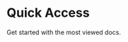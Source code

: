 [//]: <> (Author: Michael Smith)
[//]: <> (Date: May 22, 2020)

# Quick Access
Get started with the most viewed docs.